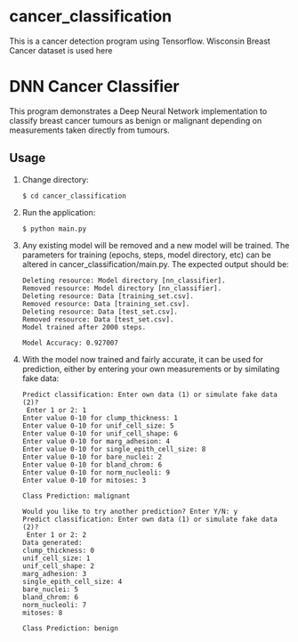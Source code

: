 # cancer_classification
This is a cancer detection program using Tensorflow. Wisconsin Breast Cancer dataset is used here 

# DNN Cancer Classifier

This program demonstrates a Deep Neural Network implementation to
classify breast cancer tumours as benign or malignant depending on
measurements taken directly from tumours.


## Usage

1. Change directory:
    ```
    $ cd cancer_classification
    ```

2. Run the application:
    ```
    $ python main.py
    ````

3. Any existing model will be removed and a new model will be trained.
The parameters for training (epochs, steps, model directory, etc) can be
altered in cancer_classification/main.py. The expected output should be:
    ```
    Deleting resource: Model directory [nn_classifier].
    Removed resource: Model directory [nn_classifier].
    Deleting resource: Data [training_set.csv].
    Removed resource: Data [training_set.csv].
    Deleting resource: Data [test_set.csv].
    Removed resource: Data [test_set.csv].
    Model trained after 2000 steps.

    Model Accuracy: 0.927007
    ```

4. With the model now trained and fairly accurate, it can be used for
prediction, either by entering your own measurements or by similating
fake data:
    ```
    Predict classification: Enter own data (1) or simulate fake data (2)?
     Enter 1 or 2: 1
    Enter value 0-10 for clump_thickness: 1
    Enter value 0-10 for unif_cell_size: 5
    Enter value 0-10 for unif_cell_shape: 6
    Enter value 0-10 for marg_adhesion: 4
    Enter value 0-10 for single_epith_cell_size: 8
    Enter value 0-10 for bare_nuclei: 2
    Enter value 0-10 for bland_chrom: 6
    Enter value 0-10 for norm_nucleoli: 9
    Enter value 0-10 for mitoses: 3

    Class Prediction: malignant

    Would you like to try another prediction? Enter Y/N: y
    Predict classification: Enter own data (1) or simulate fake data (2)?
     Enter 1 or 2: 2
    Data generated:
    clump_thickness: 0
    unif_cell_size: 1
    unif_cell_shape: 2
    marg_adhesion: 3
    single_epith_cell_size: 4
    bare_nuclei: 5
    bland_chrom: 6
    norm_nucleoli: 7
    mitoses: 8

    Class Prediction: benign
    ```

